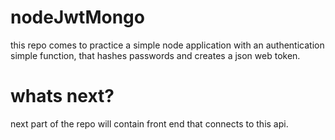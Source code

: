 # nodeJwtMongo

this repo comes to practice a simple node application
with an authentication simple function, 
that hashes passwords and creates a json web token.

# whats next?

next part of the repo will contain front end that connects to this api.


